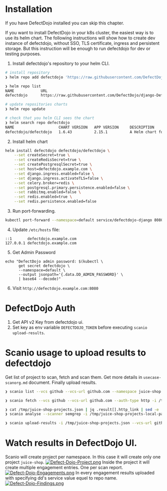 
# Installation

If you have DefectDojo installed you can skip this chapter.  

If you want to install DefectDojo in your k8s cluster, the easiest way is to use its helm chart. The following instructions will show how to create dev instance of defectdojo, without SSO, TLS certificate, ingress and persistent storage. But this instruction will be enough to run defectdojo for dev or testing purposes.
1. Install defectdojo's repository to your helm CLI.
```bash
# install repository
❯ helm repo add defectdojo 'https://raw.githubusercontent.com/DefectDojo/django-DefectDojo/helm-charts'

❯ helm repo list
NAME            URL                                                                       
defectdojo      https://raw.githubusercontent.com/DefectDojo/django-DefectDojo/helm-charts

# update repositories charts
❯ helm repo update

# check that you helm CLI sees the chart
❯ helm search repo defectdojo
NAME                    CHART VERSION   APP VERSION     DESCRIPTION                                      
defectdojo/defectdojo   1.6.43          2.15.1          A Helm chart for Kubernetes to install DefectDojo
```
2. Install helm chart
```bash
helm install defectdojo defectdojo/defectdojo \
    --set createSecret=true \
    --set createRedisSecret=true \
    --set createPostgresqlSecret=true \
    --set host=defectdojo.example.com \
    --set django.ingress.enabled=false \
    --set django.ingress.activateTLS=false \
    --set celery.broker=redis \
    --set postgresql.primary.persistence.enabled=false \
    --set rabbitmq.enabled=false \
    --set redis.enabled=true \
    --set redis.persistence.enabled=false
```
3. Run port-forwarding.
```bash
kubectl port-forward --namespace=default service/defectdojo-django 8080:80
```
4. Update `/etc/hosts` file:
```
::1       defectdojo.example.com
127.0.0.1 defectdojo.example.com
```
5. Get Admin Password
```
echo "DefectDojo admin password: $(kubectl \
      get secret defectdojo \
      --namespace=default \
      --output jsonpath='{.data.DD_ADMIN_PASSWORD}' \
      | base64 --decode)"
```
6. Visit `http://defectdojo.example.com:8080`


# DefectDojo Auth
1. Get API v2 Key from defectdojo ui.
2. Set key as env variable `DEFECTDOJO_TOKEN` before executing `scanio upload-results`.


# Scanio usage to upload results to defectdojo
Get list of project to scan, fetch and scan them. Get more details in `usecase-scanorg.md` document. Finally upload results.
```bash
❯ scanio list --vcs github --vcs-url github.com --namespace juice-shop --output /tmp/juice-shop-projects.json

❯ scanio fetch --vcs github --vcs-url github.com --auth-type http -i /tmp/juice-shop-projects.json -j 10

❯ cat /tmp/juice-shop-projects.json | jq .result[].http_link | sed -e 's#^"https://##g' | sed -e 's#.git"$##g' > /tmp/juice-shop-projects-local-paths.json
❯ scanio analyse --scanner semgrep -i /tmp/juice-shop-projects-local-paths.json -j 10

❯ scanio upload-results -i /tmp/juice-shop-projects.json --vcs-url github.com
```

# Watch results in DefectDojo UI.
Scanio will create project per namespace. In this case it will create only one project `juice-shop`.
[![Defect-Dojo-Project.png](https://i.ibb.co/PgJkcRX/Defect-Dojo-Project.png)](https://ibb.co/Xt6H790)
Inside the project it will create multiple engagement entries. One per scan report.
[![Defect-Dojo-Engagements.png](https://i.ibb.co/FH2Lzy0/Defect-Dojo-Engagements.png)](https://ibb.co/PDKvgP9)
In every engagement results uploaded with specifying dd's service value equel to repo name.
[![Defect-Dojo-Findings.png](https://i.ibb.co/xSx0YQT/Defect-Dojo-Findings.png)](https://ibb.co/MDF4fL0)
